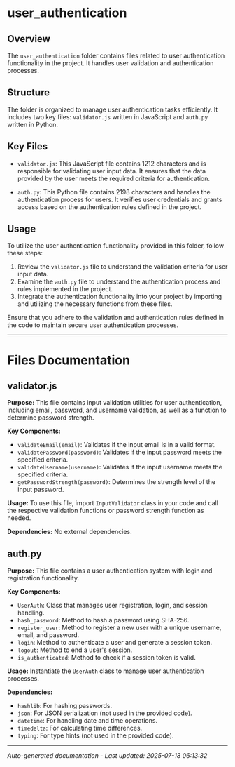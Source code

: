 # user_authentication

## Overview
The `user_authentication` folder contains files related to user authentication functionality in the project. It handles user validation and authentication processes.

## Structure
The folder is organized to manage user authentication tasks efficiently. It includes two key files: `validator.js` written in JavaScript and `auth.py` written in Python.

## Key Files
- `validator.js`: This JavaScript file contains 1212 characters and is responsible for validating user input data. It ensures that the data provided by the user meets the required criteria for authentication.
  
- `auth.py`: This Python file contains 2198 characters and handles the authentication process for users. It verifies user credentials and grants access based on the authentication rules defined in the project.

## Usage
To utilize the user authentication functionality provided in this folder, follow these steps:
1. Review the `validator.js` file to understand the validation criteria for user input data.
2. Examine the `auth.py` file to understand the authentication process and rules implemented in the project.
3. Integrate the authentication functionality into your project by importing and utilizing the necessary functions from these files.

Ensure that you adhere to the validation and authentication rules defined in the code to maintain secure user authentication processes.

---

# Files Documentation

## validator.js

**Purpose:** This file contains input validation utilities for user authentication, including email, password, and username validation, as well as a function to determine password strength.

**Key Components:**
- `validateEmail(email)`: Validates if the input email is in a valid format.
- `validatePassword(password)`: Validates if the input password meets the specified criteria.
- `validateUsername(username)`: Validates if the input username meets the specified criteria.
- `getPasswordStrength(password)`: Determines the strength level of the input password.

**Usage:** To use this file, import `InputValidator` class in your code and call the respective validation functions or password strength function as needed.

**Dependencies:** No external dependencies.

## auth.py

**Purpose:** This file contains a user authentication system with login and registration functionality.

**Key Components:**
- `UserAuth`: Class that manages user registration, login, and session handling.
- `hash_password`: Method to hash a password using SHA-256.
- `register_user`: Method to register a new user with a unique username, email, and password.
- `login`: Method to authenticate a user and generate a session token.
- `logout`: Method to end a user's session.
- `is_authenticated`: Method to check if a session token is valid.

**Usage:** Instantiate the `UserAuth` class to manage user authentication processes.

**Dependencies:**
- `hashlib`: For hashing passwords.
- `json`: For JSON serialization (not used in the provided code).
- `datetime`: For handling date and time operations.
- `timedelta`: For calculating time differences.
- `typing`: For type hints (not used in the provided code).

---
*Auto-generated documentation - Last updated: 2025-07-18 06:13:32*
